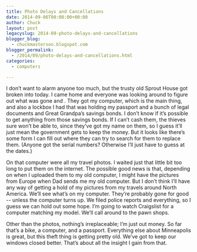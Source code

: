 ```yaml
---
title: Photo Delays and Cancellations
date: 2014-09-06T00:08:00+00:00
author: Chuck
layout: post
legacyslug: 2014-09-photo-delays-and-cancellations
blogger_blog:
  - chuckmasterson.blogspot.com
blogger_permalink:
  - /2014/09/photo-delays-and-cancellations.html
categories:
  - computers

---
```


I don’t want to alarm anyone too much, but the trusty old Sprout House
got broken into today. I came home and everyone was looking around to figure
out what was gone and . They got my computer, which is the main thing, and also
a lockbox I had that was holding my passport and a bunch of legal documents and
Great Grandpa’s savings bonds. I don’t know if it’s possible
to get anything from those savings bonds. If I can’t cash them, the
thieves sure won’t be able to, since they’ve got my name on them,
so I guess it’ll just mean the government gets to keep the money. But it
looks like there’s some form I can fill out where they can try to search
for them to replace them. (Anyone got the serial numbers? Otherwise I’ll
just have to guess at the dates.)

On that computer were all my travel photos. I waited just that little bit too
long to put them on the internet. The possible good news is that, depending on
when I uploaded them to my old computer, I might have the pictures from Europe
when Dad sends me my old computer. But I don’t think I’ll have any
way of getting a hold of my pictures from my travels around North America.
We’ll see what’s on my computer. They’re probably gone for
good -- unless the computer turns up. We filed police reports and
everything, so I guess we can hold out some hope. I’m going to watch
Craigslist for a computer matching my model. We’ll call around to the
pawn shops.

Other than the photos, nothing’s irreplaceable; I’m just out money.
So far that’s a bike, a computer, and a passport. Everything else about
Minneapolis is great, but this theft thing is getting pretty old. We’ve
got to keep our windows closed better. That’s about all the insight I
gain from that.

